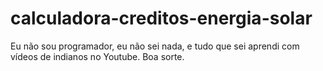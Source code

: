 # calculadora-creditos-energia-solar
 Eu não sou programador, eu não sei nada, e tudo que sei aprendi com vídeos de indianos no Youtube. Boa sorte.
